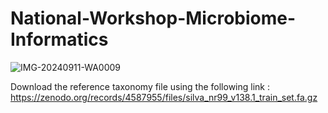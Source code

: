 # National-Workshop-Microbiome-Informatics
![IMG-20240911-WA0009](https://github.com/user-attachments/assets/237bb872-dcb2-4ec8-8304-7c81798bb017)


Download the reference taxonomy file using the following link :
https://zenodo.org/records/4587955/files/silva_nr99_v138.1_train_set.fa.gz
